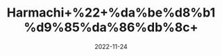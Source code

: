 ---
title: 'Harmachi+%22+%da%be%d8%b1%d9%85%da%86%db%8c+'
date: '2022-11-24' 
metatag: '' 
inventory: '0' 
draft: false 
# meta description 
shortDescripton: ''
description: 'Herbs+%d8%ac%da%91%db%8c+%d8%a8%d9%88%d9%b9%db%8c'
longdescription: ''
tags: ''
brand: ''
subCategory: ''
unit: '10 gm-Pk'
sellCount: '0'
featured: False
# product Price
price: '20.0'
# Product Short Description
shortDescription: ''
productID: '193AB6CD-7249-ED11-996A-005056B3A416'
type: 'products'
category: 'Herbs+%d8%ac%da%91%db%8c+%d8%a8%d9%88%d9%b9%db%8c' 
thumnailproduct: 'https://eraconnect.blob.core.windows.net/product-images/aminsaddiquidawakhana/854a2cdb-a857-4322-afcb-7a97d8e42e80.webp' 
images:
  - image: 'https://eraconnect.blob.core.windows.net/product-images/aminsaddiquidawakhana/854a2cdb-a857-4322-afcb-7a97d8e42e80.webp'  
Variants:
---